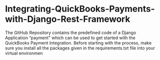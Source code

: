 # Integrating-QuickBooks-Payments-with-Django-Rest-Framework
The GitHub Repository contains the predefined code of a Django Application “payment” which can be used to get started with the QuickBooks Payment Integration. Before starting with the process, make sure you install all the packages given in the requirements.txt file into your virtual environmen
